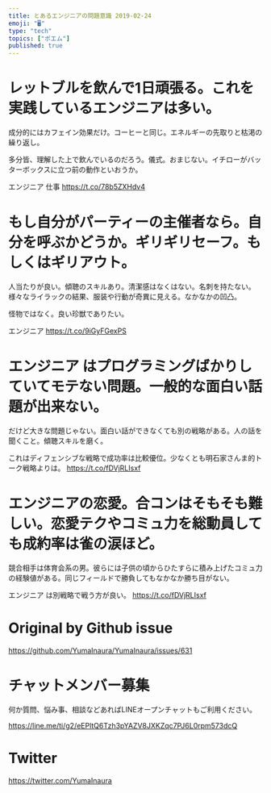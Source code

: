 ```yaml
---
title: とあるエンジニアの問題意識 2019-02-24
emoji: "🖥"
type: "tech"
topics: ["ポエム"]
published: true
---
```



# レットブルを飲んで1日頑張る。これを実践しているエンジニアは多い。

成分的にはカフェイン効果だけ。コーヒーと同じ。エネルギーの先取りと枯渇の繰り返し。

多分皆、理解した上で飲んでいるのだろう。儀式。おまじない。イチローがバッターボックスに立つ前の動作といおうか。

エンジニア 仕事 <https://t.co/78b5ZXHdv4> 
# もし自分がパーティーの主催者なら。自分を呼ぶかどうか。ギリギリセーフ。もしくはギリアウト。

人当たりが良い。傾聴のスキルあり。清潔感はなくはない。名刺を持たない。様々なライラックの結果、服装や行動が奇異に見える。なかなかの凹凸。

怪物ではなく。良い珍獣でありたい。

エンジニア <https://t.co/9iGyFGexPS> 
# エンジニア はプログラミングばかりしていてモテない問題。一般的な面白い話題が出来ない。

だけど大きな問題じゃない。面白い話ができなくても別の戦略がある。人の話を聞くこと。傾聴スキルを磨く。

これはディフェンシブな戦略で成功率は比較優位。少なくとも明石家さんま的トーク戦略よりは。 <https://t.co/fDVjRLIsxf> 
# エンジニアの恋愛。合コンはそもそも難しい。恋愛テクやコミュ力を総動員しても成約率は雀の涙ほど。

競合相手は体育会系の男。彼らには子供の頃からひたすらに積み上げたコミュ力の経験値がある。同じフィールドで勝負してもなかなか勝ち目がない。

エンジニア は別戦略で戦う方が良い。 <https://t.co/fDVjRLIsxf>

# Original by Github issue

https://github.com/YumaInaura/YumaInaura/issues/631








<!-- Update From Qiita API -->

# チャットメンバー募集


何か質問、悩み事、相談などあればLINEオープンチャットもご利用ください。

https://line.me/ti/g2/eEPltQ6Tzh3pYAZV8JXKZqc7PJ6L0rpm573dcQ





# Twitter


https://twitter.com/YumaInaura


<!-- Update From Qiita API -->


